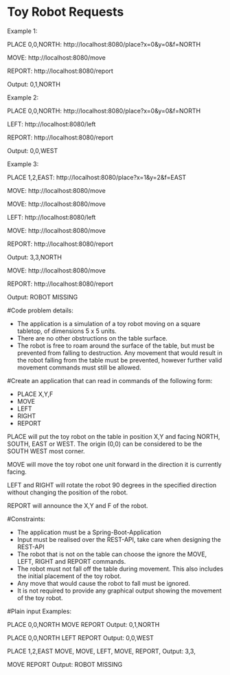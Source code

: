 # Toy Robot Requests
Example 1:

PLACE 0,0,NORTH: http://localhost:8080/place?x=0&y=0&f=NORTH

MOVE: http://localhost:8080/move

REPORT: http://localhost:8080/report

Output: 0,1,NORTH


Example 2:

PLACE 0,0,NORTH: http://localhost:8080/place?x=0&y=0&f=NORTH

LEFT: http://localhost:8080/left

REPORT: http://localhost:8080/report

Output: 0,0,WEST


Example 3:

PLACE 1,2,EAST: http://localhost:8080/place?x=1&y=2&f=EAST

MOVE: http://localhost:8080/move

MOVE: http://localhost:8080/move

LEFT: http://localhost:8080/left

MOVE: http://localhost:8080/move

REPORT: http://localhost:8080/report

Output: 3,3,NORTH


MOVE: http://localhost:8080/move

REPORT: http://localhost:8080/report

Output: ROBOT MISSING



#Code problem details:
- The application is a simulation of a toy robot moving on a square tabletop, of dimensions 5 x 5 units.
- There are no other obstructions on the table surface.
- The robot is free to roam around the surface of the table, but must be prevented from falling to destruction. Any movement that would result in the robot falling from the table must be prevented, however further valid movement commands must still be allowed.

#Create an application that can read in commands of the following form:
- PLACE X,Y,F
- MOVE
- LEFT
- RIGHT
- REPORT

PLACE will put the toy robot on the table in position X,Y and facing NORTH, SOUTH, EAST or WEST. The origin (0,0) can be considered to be the SOUTH WEST most corner.

MOVE will move the toy robot one unit forward in the direction it is currently facing.

LEFT and RIGHT will rotate the robot 90 degrees in the specified direction without changing the position of the robot.

REPORT will announce the X,Y and F of the robot.

#Constraints:
- The application must be a Spring-Boot-Application
- Input must be realised over the REST-API, take care when designing the REST-API
- The robot that is not on the table can choose the ignore the MOVE, LEFT, RIGHT and REPORT commands.
- The robot must not fall off the table during movement. This also includes the initial placement of the toy robot.
- Any move that would cause the robot to fall must be ignored.
- It is not required to provide any graphical output showing the movement of the toy robot.

#Plain input Examples:

PLACE 0,0,NORTH
MOVE
REPORT
Output: 0,1,NORTH


PLACE 0,0,NORTH
LEFT
REPORT
Output: 0,0,WEST


PLACE 1,2,EAST
MOVE, 
MOVE,
LEFT, 
MOVE, 
REPORT, 
Output: 3,3,


MOVE
REPORT
Output: ROBOT MISSING
